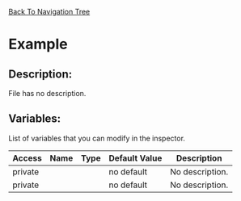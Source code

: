 [Back To Navigation Tree](https://wesleywh.github.io/githubpages/docs/navigation.html)
# Example

## Description:
File has no description.

## Variables:
List of variables that you can modify in the inspector.

|Access|Name|Type|Default Value|Description|
|---|---|---|---|---|
|private|||no default|No description.|
|private|||no default|No description.|
